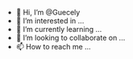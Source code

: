 - 👋 Hi, I’m @Guecely
- 👀 I’m interested in ...
- 🌱 I’m currently learning ...
- 💞️ I’m looking to collaborate on ...
- 📫 How to reach me ...

<!---
Guecely/Guecely is a ✨ special ✨ repository because its `README.md` (this file) appears on your GitHub profile.
You can click the Preview link to take a look at your changes.
--->

